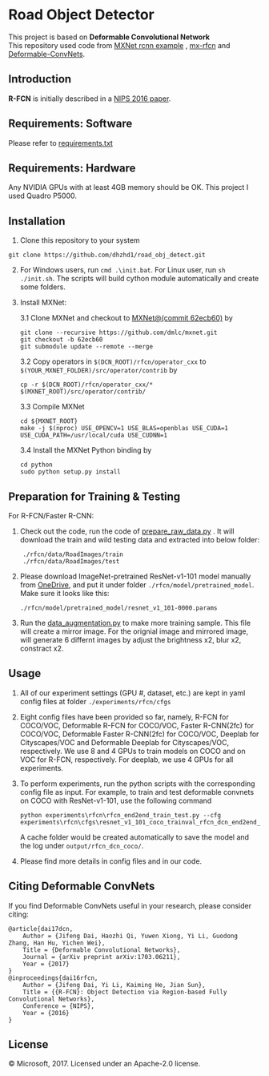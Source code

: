 # Road Object Detector 
This project is based on **Deformable Convolutional Network**  
This repository used code from [MXNet rcnn example](https://github.com/dmlc/mxnet/tree/master/example/rcnn) , [mx-rfcn](https://github.com/giorking/mx-rfcn) and [Deformable-ConvNets](https://github.com/msracver/Deformable-ConvNets).


## Introduction

**R-FCN** is initially described in a [NIPS 2016 paper](https://arxiv.org/abs/1605.06409).


## Requirements: Software

Please refer to [requirements.txt](https://github.com/dhzhd1/road_obj_detect/blob/master/rfcn/requirements.txt)


## Requirements: Hardware

Any NVIDIA GPUs with at least 4GB memory should be OK. This project I used Quadro P5000.

## Installation

1. Clone this repository to your system
```
git clone https://github.com/dhzhd1/road_obj_detect.git
```

2. For Windows users, run ``cmd .\init.bat``. For Linux user, run `sh ./init.sh`. The scripts will build cython module automatically and create some folders.

3. Install MXNet:

	3.1 Clone MXNet and checkout to [MXNet@(commit 62ecb60)](https://github.com/dmlc/mxnet/tree/62ecb60) by
	```
	git clone --recursive https://github.com/dmlc/mxnet.git
	git checkout -b 62ecb60
	git submodule update --remote --merge
	```
	3.2 Copy operators in `$(DCN_ROOT)/rfcn/operator_cxx` to `$(YOUR_MXNET_FOLDER)/src/operator/contrib` by
	```
	cp -r $(DCN_ROOT)/rfcn/operator_cxx/* $(MXNET_ROOT)/src/operator/contrib/
	```
	3.3 Compile MXNet
	```
	cd ${MXNET_ROOT}
	make -j $(nproc) USE_OPENCV=1 USE_BLAS=openblas USE_CUDA=1 USE_CUDA_PATH=/usr/local/cuda USE_CUDNN=1
	```
	3.4 Install the MXNet Python binding by
	
	```
	cd python
	sudo python setup.py install
	```

## Preparation for Training & Testing

For R-FCN/Faster R-CNN\:
1. Check out the code, run the code of [prepare_raw_data.py](https://github.com/dhzhd1/road_obj_detect/blob/master/rfcn/prepare_raw_data.py) . It will download the train and wild testing data and extracted into below folder:
```
	./rfcn/data/RoadImages/train
	./rfcn/data/RoadImages/test
```

2. Please download ImageNet-pretrained ResNet-v1-101 model manually from [OneDrive](https://1drv.ms/u/s!Am-5JzdW2XHzhqMEtxf1Ciym8uZ8sg), and put it under folder `./rfcn/model/pretrained_model`. Make sure it looks like this:
	```
	./rfcn/model/pretrained_model/resnet_v1_101-0000.params
	```
3. Run the [data_augmentation.py](https://github.com/dhzhd1/road_obj_detect/blob/master/rfcn/data_augmentation.py) to make more training sample. This file will create a mirror image. For the orignial image and mirrored image, will generate 6 differnt images by adjust the brightness x2, blur x2, constract x2. 

## Usage

1. All of our experiment settings (GPU #, dataset, etc.) are kept in yaml config files at folder `./experiments/rfcn/cfgs`
2. Eight config files have been provided so far, namely, R-FCN for COCO/VOC, Deformable R-FCN for COCO/VOC, Faster R-CNN(2fc) for COCO/VOC, Deformable Faster R-CNN(2fc) for COCO/VOC, Deeplab for Cityscapes/VOC and Deformable Deeplab for Cityscapes/VOC, respectively. We use 8 and 4 GPUs to train models on COCO and on VOC for R-FCN, respectively. For deeplab, we use 4 GPUs for all experiments.

3. To perform experiments, run the python scripts with the corresponding config file as input. For example, to train and test deformable convnets on COCO with ResNet-v1-101, use the following command
    ```
    python experiments\rfcn\rfcn_end2end_train_test.py --cfg experiments\rfcn\cfgs\resnet_v1_101_coco_trainval_rfcn_dcn_end2end_ohem.yaml
    ```
    A cache folder would be created automatically to save the model and the log under `output/rfcn_dcn_coco/`.
4. Please find more details in config files and in our code.



## Citing Deformable ConvNets

If you find Deformable ConvNets useful in your research, please consider citing:
```
@article{dai17dcn,
    Author = {Jifeng Dai, Haozhi Qi, Yuwen Xiong, Yi Li, Guodong Zhang, Han Hu, Yichen Wei},
    Title = {Deformable Convolutional Networks},
    Journal = {arXiv preprint arXiv:1703.06211},
    Year = {2017}
}
@inproceedings{dai16rfcn,
    Author = {Jifeng Dai, Yi Li, Kaiming He, Jian Sun},
    Title = {{R-FCN}: Object Detection via Region-based Fully Convolutional Networks},
    Conference = {NIPS},
    Year = {2016}
}
```
## License

© Microsoft, 2017. Licensed under an Apache-2.0 license.
